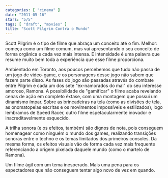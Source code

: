 ```yaml
---
categories: [ "cinema" ]
date: "2011-05-16"
stars: "5/5"
tags: [ "draft", "movies" ]
title: "Scott Pilgrim Contra o Mundo"
---
```

Scott Pilgrim é o tipo de filme que abraça um conceito até o
fim. Melhor: começa como um filme comum, mas vai apresentando o seu
conceito de forma orgânica e cada vez mais intensa. E intensidade é
uma palavra que resume muito bem toda a experiência que esse filme
proporciona.

Ambientado em Toronto, aos poucos percebemos que tudo não passa de um
jogo de video-game, e os personagens desse jogo não sabem que fazem
parte disso. As fases do jogo são passadas através do combate entre
Pilgrim e cada um dos sete "ex-namorados do mal" do seu interesse amoroso,
Ramona. A possibilidade de "gamificar" o filme acaba revelando cenas de
ação em completo êxtase, com uma montagem que possui um dinamismo
ímpar. Sobre as brincadeiras na tela (como as divisões de tela,
as onomatopeias escritas e os movimentos impossíveis e estilizados),
logo lembramos de Speed Racer, outro filme espetacularmente inovador e
inacreditavelmente esquecido.

A trilha sonora (e os efeitos, também) são dignos de nota, pois
conseguem homenagear como ninguém o mundo dos games, realizando
transições sonoras entre o techno e os temas limitados dos primeiros
consoles. Da mesma forma, os efeitos visuais vão de forma cada vez mais
frequente referenciando a origem pixelada daquele mundo (como o martelo
de Ramona).

Um filme ágil com um tema inesperado. Mais uma pena para os espectadores
que não conseguem tentar algo novo de vez em quando.
